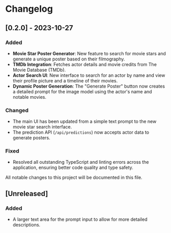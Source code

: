 # Changelog

## [0.2.0] - 2023-10-27

### Added
- **Movie Star Poster Generator**: New feature to search for movie stars and generate a unique poster based on their filmography.
- **TMDb Integration**: Fetches actor details and movie credits from The Movie Database (TMDb).
- **Actor Search UI**: New interface to search for an actor by name and view their profile picture and a timeline of their movies.
- **Dynamic Poster Generation**: The "Generate Poster" button now creates a detailed prompt for the image model using the actor's name and notable movies.

### Changed
- The main UI has been updated from a simple text prompt to the new movie star search interface.
- The prediction API (`/api/predictions`) now accepts actor data to generate posters.

### Fixed
- Resolved all outstanding TypeScript and linting errors across the application, ensuring better code quality and type safety.

All notable changes to this project will be documented in this file.

## [Unreleased]

### Added

- A larger text area for the prompt input to allow for more detailed descriptions.
